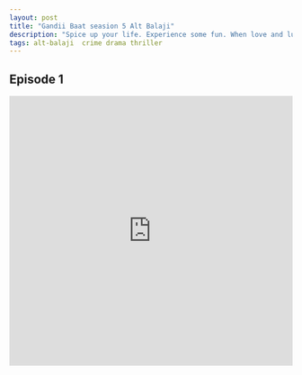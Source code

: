 ```yaml
---
layout: post
title: "Gandii Baat seasion 5 Alt Balaji"
description: "Spice up your life. Experience some fun. When love and lust meet on Gandii Baat 5"
tags: alt-balaji  crime drama thriller
---
```


## Episode 1

<div class="responsive-container">
<iframe src="https://drive.google.com/file/d/1Nj9gdnOBuGD0AGVct5z85wkFIzcCgwkt/preview" frameborder="0" marginwidth="0" marginheight="0" scrolling="NO" width="100%" height="480" allowfullscreen></iframe>
<div style="width: 80px; height: 80px; position: absolute; opacity: 0; right: 0px; top: 0px;"> </div></div>
